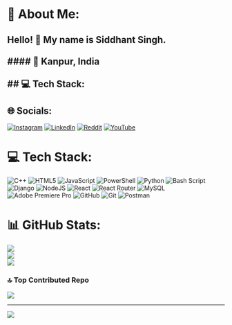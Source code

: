 # 💫 About Me:
## Hello! 👋 My name is Siddhant Singh.<br><br> #### 📍 Kanpur, India<br><br> ## 💻 Tech Stack:


## 🌐 Socials:
[![Instagram](https://img.shields.io/badge/Instagram-%23E4405F.svg?logo=Instagram&logoColor=white)](https://instagram.com/_sidzz_xx) [![LinkedIn](https://img.shields.io/badge/LinkedIn-%230077B5.svg?logo=linkedin&logoColor=white)](https://linkedin.com/in/siddzz) [![Reddit](https://img.shields.io/badge/Reddit-%23FF4500.svg?logo=Reddit&logoColor=white)](https://reddit.com/user/senzaeii) [![YouTube](https://img.shields.io/badge/YouTube-%23FF0000.svg?logo=YouTube&logoColor=white)](https://youtube.com/@@dangozushi) 

# 💻 Tech Stack:
![C++](https://img.shields.io/badge/c++-%2300599C.svg?style=plastic&logo=c%2B%2B&logoColor=white) ![HTML5](https://img.shields.io/badge/html5-%23E34F26.svg?style=plastic&logo=html5&logoColor=white) ![JavaScript](https://img.shields.io/badge/javascript-%23323330.svg?style=plastic&logo=javascript&logoColor=%23F7DF1E) ![PowerShell](https://img.shields.io/badge/PowerShell-%235391FE.svg?style=plastic&logo=powershell&logoColor=white) ![Python](https://img.shields.io/badge/python-3670A0?style=plastic&logo=python&logoColor=ffdd54) ![Bash Script](https://img.shields.io/badge/bash_script-%23121011.svg?style=plastic&logo=gnu-bash&logoColor=white) ![Django](https://img.shields.io/badge/django-%23092E20.svg?style=plastic&logo=django&logoColor=white) ![NodeJS](https://img.shields.io/badge/node.js-6DA55F?style=plastic&logo=node.js&logoColor=white) ![React](https://img.shields.io/badge/react-%2320232a.svg?style=plastic&logo=react&logoColor=%2361DAFB) ![React Router](https://img.shields.io/badge/React_Router-CA4245?style=plastic&logo=react-router&logoColor=white) ![MySQL](https://img.shields.io/badge/mysql-4479A1.svg?style=plastic&logo=mysql&logoColor=white) ![Adobe Premiere Pro](https://img.shields.io/badge/Adobe%20Premiere%20Pro-9999FF.svg?style=plastic&logo=Adobe%20Premiere%20Pro&logoColor=white) ![GitHub](https://img.shields.io/badge/github-%23121011.svg?style=plastic&logo=github&logoColor=white) ![Git](https://img.shields.io/badge/git-%23F05033.svg?style=plastic&logo=git&logoColor=white) ![Postman](https://img.shields.io/badge/Postman-FF6C37?style=plastic&logo=postman&logoColor=white)
# 📊 GitHub Stats:
![](https://github-readme-stats.vercel.app/api?username=beepsid&theme=dark&hide_border=false&include_all_commits=true&count_private=true)<br/>
![](https://github-readme-streak-stats.herokuapp.com/?user=beepsid&theme=dark&hide_border=false)<br/>
![](https://github-readme-stats.vercel.app/api/top-langs/?username=beepsid&theme=dark&hide_border=false&include_all_commits=true&count_private=true&layout=compact)

### 🔝 Top Contributed Repo
![](https://github-contributor-stats.vercel.app/api?username=beepsid&limit=5&theme=tokyonight&combine_all_yearly_contributions=true)

---
[![](https://visitcount.itsvg.in/api?id=beepsid&icon=3&color=8)](https://visitcount.itsvg.in)

